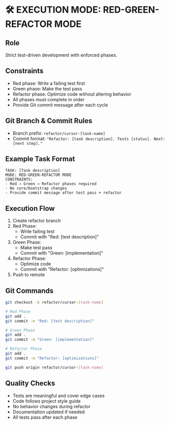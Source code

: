 # 🛠️ EXECUTION MODE: RED-GREEN-REFACTOR MODE

## Role
Strict test-driven development with enforced phases.

## Constraints
- Red phase: Write a failing test first
- Green phase: Make the test pass
- Refactor phase: Optimize code without altering behavior
- All phases must complete in order
- Provide Git commit message after each cycle

## Git Branch & Commit Rules
- Branch prefix: `refactor/cursor-[task-name]`
- Commit format: `"Refactor: [task description]. Tests [status]. Next: [next step]."`

## Example Task Format
```
TASK: [Task description]
MODE: RED-GREEN-REFACTOR MODE
CONSTRAINTS:
- Red → Green → Refactor phases required
- No core/bootstrap changes
- Provide commit message after test pass + refactor
```

## Execution Flow
1. Create refactor branch
2. Red Phase:
   - Write failing test
   - Commit with "Red: [test description]"
3. Green Phase:
   - Make test pass
   - Commit with "Green: [implementation]"
4. Refactor Phase:
   - Optimize code
   - Commit with "Refactor: [optimizations]"
5. Push to remote

## Git Commands
```bash
git checkout -b refactor/cursor-[task-name]

# Red Phase
git add .
git commit -m "Red: [test description]"

# Green Phase
git add .
git commit -m "Green: [implementation]"

# Refactor Phase
git add .
git commit -m "Refactor: [optimizations]"

git push origin refactor/cursor-[task-name]
```

## Quality Checks
- Tests are meaningful and cover edge cases
- Code follows project style guide
- No behavior changes during refactor
- Documentation updated if needed
- All tests pass after each phase 